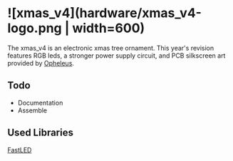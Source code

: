 # ![xmas_v4](hardware/xmas_v4-logo.png  | width=600)

The xmas_v4 is an electronic xmas tree ornament. This year's revision features RGB leds, a stronger power supply circuit, and PCB silkscreen art provided by [Opheleus](http://opheleus.com).

## Todo
- Documentation
- Assemble

## Used Libraries
[FastLED](http://fastled.io/)
